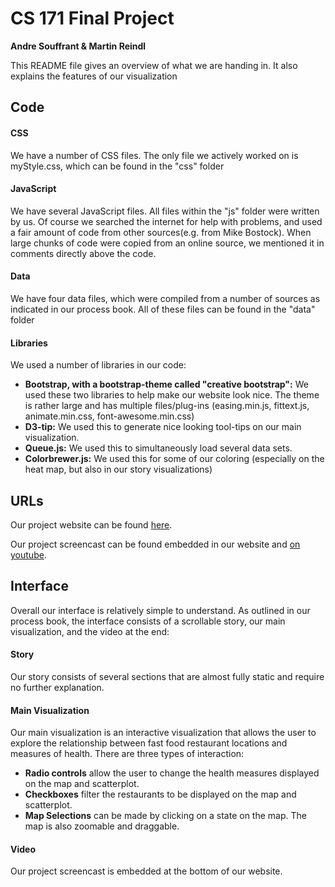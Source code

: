 # CS 171 Final Project 

**Andre Souffrant & Martin Reindl**

This README file gives an overview of what we are handing in. It also explains the features of our visualization

## Code

#### CSS
We have a number of CSS files. The only file we actively worked on is myStyle.css, which can be found in the "css" folder

#### JavaScript
We have several JavaScript files. All files within the "js" folder were written by us. Of course we searched the internet for help with problems, and used a fair amount of code from other sources(e.g. from Mike Bostock). When large chunks of code were copied from an online source, we mentioned it in comments directly above the code. 

#### Data
We have four data files, which were compiled from a number of sources as indicated in our process book. All of these files can be found in the "data" folder

#### Libraries
We used a number of libraries in our code: 
- **Bootstrap, with a bootstrap-theme called "creative bootstrap":** We used these two libraries to help make our website look nice. The theme is rather large and has multiple files/plug-ins (easing.min.js, fittext.js, animate.min.css, font-awesome.min.css) 
- **D3-tip:** We used this to generate nice looking tool-tips on our main visualization. 
- **Queue.js:** We used this to simultaneously load several data sets. 
- **Colorbrewer.js:** We used this for some of our coloring (especially on the heat map, but also in our story visualizations)

## URLs
Our project website can be found <a href="http://www.healthandfastfood.website">here</a>.

Our project screencast can be found embedded in our website and <a href="">on youtube<a>. 

## Interface
Overall our interface is relatively simple to understand. As outlined in our process book, the interface consists of a scrollable story, our main visualization, and the video at the end: 

#### Story
Our story consists of several sections that are almost fully static and require no further explanation. 

#### Main Visualization
Our main visualization is an interactive visualization that allows the user to explore the relationship between fast food restaurant locations and measures of health. There are three types of interaction: 
- **Radio controls** allow the user to change the health measures displayed on the map and scatterplot. 
- **Checkboxes** filter the restaurants to be displayed on the map and scatterplot.
- **Map Selections** can be made by clicking on a state on the map. The map is also zoomable and draggable. 

#### Video
Our project screencast is embedded at the bottom of our website. 